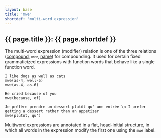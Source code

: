 ```yaml
---
layout: base
title: 'mwe'
shortdef: 'multi-word expression'
---
```


## {{ page.title }}: {{ page.shortdef }}

The multi-word expression (modifier) relation is one of the three
relations ([compound](), `mwe`, [name]()) for compounding.
It used for certain fixed grammaticized expressions with function words that behave like a single function word.

~~~ sdparse
I like dogs as well as cats
mwe(as-4, well-5)
mwe(as-4, as-6)
~~~

~~~ sdparse
He cried because of you
mwe(because, of)
~~~

~~~ sdparse
Je préfère prendre un dessert plutôt qu' une entrée \n I prefer getting a dessert rather than an appetizer
mwe(plutôt, qu')
~~~

Multiword expressions are annotated in a flat, head-initial structure,
in which all words in the expression modify the first one using the
`mwe` label.
